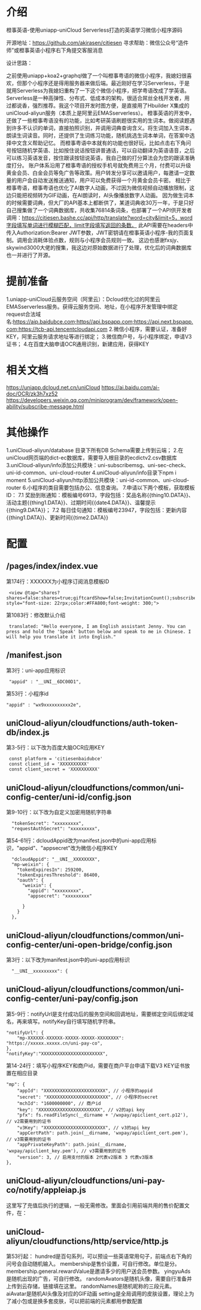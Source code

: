 # 介绍

橙事英语-使用uniapp-uniCloud Serverless打造的英语学习微信小程序源码

开源地址：https://github.com/akirasen/citiesen
寻求帮助：微信公众号“造件师”或橙事英语小程序右下角提交客服消息

设计思路：

之前使用uniapp+koa2+graphql做了一个叫橙事粤语的微信小程序，我媳妇很喜欢，但那个小程序还是得用服务器来做后端。最近刚好在学习Serverless，于是就用Serverless为我媳妇重构了一下这个微信小程序，把学粤语改成了学英语。
Serverless是一种高弹性、分布式、低成本的架构，很适合屌丝全栈开发者，用过都说香，强烈推荐。我这个项目开发时图方便，是直接用了Hbuilder X集成的uniCloud-aliyun服务（本质上是阿里云EMASserverless）。
橙事英语的开发中，还做了一些橙事粤语没有的功能，比如考研英语刷题很实用的生词本。做阅读题遇到许多不认识的单词，直接拍照识别，并调用词典查询含义。将生词加入生词本，朗读生词读音。同时，还提供了生词练习功能，随机挑选生词本单词，在答案中选择中文含义帮助记忆。
而橙事粤语中本就有的功能也很好玩，比如点击右下角问号按钮随机学英语、比如按住说话按钮讲普通话，可以自动翻译为英语语音，之后可以练习英语发音，按住跟读按钮说英语，我自己做的打分算法会为您的跟读准确度打分。
账户体系沿用了橙事粤语的授权手机号就免费用三个月，付费可以升级黄金会员、白金会员等免广告等政策。用户转发分享可以邀请用户，每邀请一定数量的用户会自动发送推送通知，用户可以免费获得一个月黄金会员卡密。
相比于橙事粤语，橙事粤语也优化了AI数字人动画，不过因为微信视频自动播放限制，这边只能把视频转为GIF动画，在AI朗读时，AI头像播放数字人动画。
因为做生词本的时候需要词典，但大厂的API基本上都断供了，某道词典收30万一年，于是只好自己搜集做了一个词典数据库，共收集76814条词条，也部署了一个API供开发者调用：https://citiesen.bashe.cc/api/http/translate?word=city&limit=5，word字段填写单词进行模糊匹配，limit字段填写返回的条数。
此API需要在headers中传入Authorization:Bearer JWT参数，JWT密钥请在橙事英语小程序-我的页面复制。调用会消耗体验点数，规则与小程序会员规则一致。
这边也感谢fxsjy、skywind3000大佬的搜集，我这边对原始数据进行了处理，优化后的词典数据库也一并进行了开源。


# 提前准备

1.uniapp-uniCloud云服务空间（阿里云）：Dcloud优化过的阿里云EMASserverless服务。获得云服务空间、地址，在小程序开发管理中绑定request合法域名:https://aip.baidubce.com;https//api.bspapp.com;https://api.next.bspapp.com;https://tcb-api.tencentcloudapi.com
2.微信小程序，需要认证，准备好KEY，阿里云服务请求地址等进行绑定；
3.微信商户号，与小程序绑定，申请V3证书；
4.在百度大脑申请OCR通用识别，新建应用，获得KEY

# 相关文档

https://uniapp.dcloud.net.cn/uniCloud
https://ai.baidu.com/ai-doc/OCR/zk3h7xz52
https://developers.weixin.qq.com/miniprogram/dev/framework/open-ability/subscribe-message.html

# 其他操作

1.uniCloud-aliyun/database 目录下所有DB Schema需要上传到云端；
2.在uniCloud网页端的dict-ec数据库，需要导入根目录的ecdictv2.csv数据库
3.uniCloud-aliyun/info添加公共模块：uni-subscribemsg、uni-sec-check、uni-id-common、uni-cloud-router
4.uniCloud-aliyun/info目录下npm i moment
5.uniCloud-aliyun/http添加公共模块：uni-id-common、uni-cloud-router
6.小程序的类目需要包括办公、信息查询。
7.申请以下两个模板，获取模板ID：
7.1 奖励到账通知：模板编号6913，字段包括：奖品名称{{thing10.DATA}}、活动主题{{thing1.DATA}}、过期时间{{date4.DATA}}、温馨提示{{thing9.DATA}}；
7.2 每日佳句通知：模板编号23947，字段包括：更新内容{{thing1.DATA}}、更新时间{{time2.DATA}}

# 配置

## /pages/index/index.vue

第174行：XXXXXX为小程序订阅消息模板ID
```
 <view @tap="shares?shares=false:shares=true;giftcardShow=false;InvitationCount();subscribeMessage(['XXXXXXXXXXXXXXXXXXXXXX','XXXXXXXXXXXXXXXXXXXXXX'])" style="font-size: 22rpx;color:#FFA800;font-weight: 300;">
```
第1083行：修改默认介绍
```
 translated: "Hello everyone, I am English assistant Jenny. You can press and hold the 'Speak' button below and speak to me in Chinese. I will help you translate it into English."
```
## /manifest.json

第3行：uni-app应用标识
```
 "appid" : "__UNI__6DC00D1",
```
第53行：小程序id
```
"appid" : "wx9xxxxxxxxxx2e",
```
## uniCloud-aliyun/cloudfunctions/auth-token-db/index.js

第3-5行：以下改为百度大脑OCR应用KEY
```
 const platform = 'citiesenbaidubce'
 const client_id = 'XXXXXXXXXX'
 const client_secret = 'XXXXXXXXXX'
```
## uniCloud-aliyun/cloudfunctions/common/uni-config-center/uni-id/config.json

第9-10行：以下改为自定义加密用随机字符串
```
  "tokenSecret": "xxxxxxxxx", 
  "requestAuthSecret": "xxxxxxxxx", 
```
第54-61行：dcloudAppid改为manifest.json中的uni-app应用标识，"appid"、"appsecret"改为微信小程序KEY
```
  "dcloudAppid": "__UNI__XXXXXXXX", 
  "mp-weixin": {
    "tokenExpiresIn": 259200,
    "tokenExpiresThreshold": 86400,
    "oauth": {
      "weixin": {
		"appid": "xxxxxxxxx",
		"appsecret": "xxxxxxxxx"
		
      }
    }
  },
```
## uniCloud-aliyun/cloudfunctions/common/uni-config-center/uni-open-bridge/config.json

第3行：以下改为manifest.json中的uni-app应用标识
```
  "__UNI__xxxxxxxxx": {
```

## uniCloud-aliyun/cloudfunctions/common/uni-config-center/uni-pay/config.json

第5-9行：notifyUrl是支付成功后的服务空间和回调地址，需要绑定空间后绑定域名，再来填写。notifyKey自行填写随机字符串。
```
"notifyUrl": {		
	"mp-XXXXXX-XXXXXX-XXXXX-XXXXX-XXXXXXXX": "https://xxxxx.xxxxx.cn/uni-pay-co",
},
"notifyKey":"XXXXXXXXXXXXXXXXXXXXXXX", 

```
第14-24行：填写小程序KEY和商户id，需要在商户平台申请下载V3 KEY证书放置在相应目录
```
"mp": {
	"appId": "XXXXXXXXXXXXXXXXXXXXXXX", // 小程序的appid 
	"secret": "XXXXXXXXXXXXXXXXXXXXXXX", // 小程序的secret
	"mchId": "1600000000", // 商户id 
	"key": "XXXXXXXXXXXXXXXXXXXXXXX", // v2的api key
	"pfx": fs.readFileSync(__dirname + '/wxpay/apiclient_cert.p12'), // v2需要用到的证书
	"v3Key": "XXXXXXXXXXXXXXXXXXXXXXX", // v3的api key 
	"appCertPath": path.join(__dirname, 'wxpay/apiclient_cert.pem'), // v3需要用到的证书
	"appPrivateKeyPath": path.join(__dirname, 'wxpay/apiclient_key.pem'), // v3需要用到的证书
	"version": 3, // 启用支付的版本 2代表v2版本 3 代表v3版本
},
```
## uniCloud-aliyun/cloudfunctions/uni-pay-co/notify/appleiap.js

这里写了充值后执行的逻辑，一般无需修改。里面会引用前端共用的售价配置文件，在：

## uniCloud-aliyun/cloudfunctions/http/service/http.js

第53行起：
hundred是百句系列，可以预设一些英语常用句子，前端点右下角的问号会自动随机输入。
membership是售价设置，可自行修改。单位是分。
membership.general.rewardValue是邀请多少的用户送会员参数。
yingyuAds是随机出现的广告，可自行修改。
randomAvators是随机头像，需要自行准备并上传到云存储，链接填在这里。
randomNames是随机昵称的三段元素。
aiAvatar是随机AI头像及对应的GIF动画
setting是全局调用的皮肤设置，理论上为了减小包或是换多套皮肤，可以把前端的元素都用参数配置

